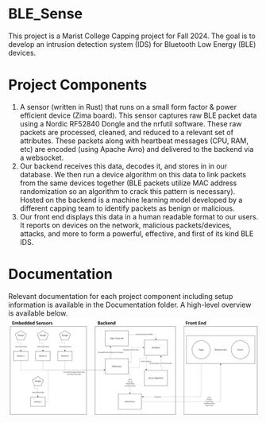 # BLE_Sense
This project is a Marist College Capping project for Fall 2024. The goal is to develop an intrusion detection system (IDS) for Bluetooth Low Energy (BLE) devices. 

# Project Components
1. A sensor (written in Rust) that runs on a small form factor & power efficient device (Zima board). This sensor captures raw BLE packet data using a Nordic RF52840 Dongle and the nrfutil software. These raw packets are processed, cleaned, and reduced to a relevant set of attributes. These packets along with heartbeat messages (CPU, RAM, etc) are encoded (using Apache Avro) and delivered to the backend via a websocket.
2. Our backend receives this data, decodes it, and stores in in our database. We then run a device algorithm on this data to link packets from the same devices together (BLE packets utilize MAC address randomization so an algorithm to crack this pattern is necessary). Hosted on the backend is a machine learning model developed by a different capping team to identify packets as benign or malicious. 
3. Our front end displays this data in a human readable format to our users. It reports on devices on the network, malicious packets/devices, attacks, and more to form a powerful, effective, and first of its kind BLE IDS.

# Documentation 
Relevant documentation for each project component including setup information is available in the Documentation folder. A high-level overview is available below.
![Basic Overview](./Documentation/High%20Level%20Arch-Dataflow.png)